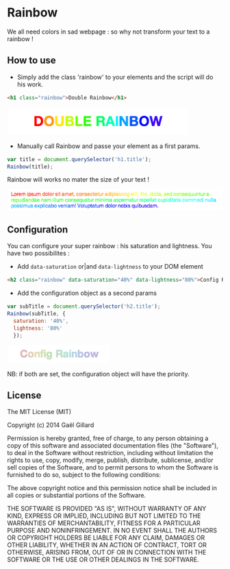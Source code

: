 # Rainbow

We all need colors in sad webpage : so why not transform your text to a rainbow !

## How to use

- Simply add the class 'rainbow' to your elements and the script will do his work.

```html
<h1 class="rainbow">Double Rainbow</h1>
```
![](example/simple.png)


- Manually call Rainbow and passe your element as a first params.

```js
var title = document.querySelector('h1.title');
Rainbow(title);
```

Rainbow will works no mater the size of your text !

![](example/text.png)

## Configuration

You can configure your super rainbow : his saturation and lightness.
You have two possibilites :

- Add `data-saturation` or|and `data-lightness` to your DOM element

```html
<h2 class="rainbow" data-saturation="40%" data-lightness="80%">Config Rainbow</h2>
```


- Add the configuration object as a second params

```js
var subTitle = document.querySelector('h2.title');
Rainbow(subTitle, {
  saturation: '40%',
  lightness: '80%'
  });
```

![](example/config.png)

NB: if both are set, the configuration object will have the priority.

## License

The MIT License (MIT)

Copyright (c) 2014 Gaël Gillard

Permission is hereby granted, free of charge, to any person obtaining a copy
of this software and associated documentation files (the "Software"), to deal
in the Software without restriction, including without limitation the rights
to use, copy, modify, merge, publish, distribute, sublicense, and/or sell
copies of the Software, and to permit persons to whom the Software is
furnished to do so, subject to the following conditions:

The above copyright notice and this permission notice shall be included in all
copies or substantial portions of the Software.

THE SOFTWARE IS PROVIDED "AS IS", WITHOUT WARRANTY OF ANY KIND, EXPRESS OR
IMPLIED, INCLUDING BUT NOT LIMITED TO THE WARRANTIES OF MERCHANTABILITY,
FITNESS FOR A PARTICULAR PURPOSE AND NONINFRINGEMENT. IN NO EVENT SHALL THE
AUTHORS OR COPYRIGHT HOLDERS BE LIABLE FOR ANY CLAIM, DAMAGES OR OTHER
LIABILITY, WHETHER IN AN ACTION OF CONTRACT, TORT OR OTHERWISE, ARISING FROM,
OUT OF OR IN CONNECTION WITH THE SOFTWARE OR THE USE OR OTHER DEALINGS IN THE
SOFTWARE.
